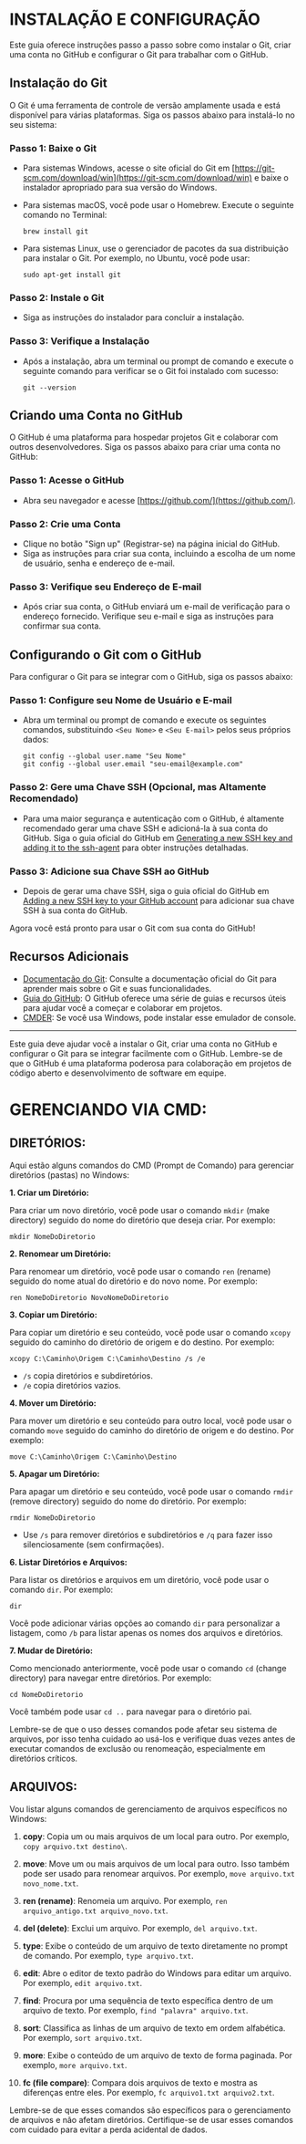 # INSTALAÇÃO E CONFIGURAÇÃO
Este guia oferece instruções passo a passo sobre como instalar o Git, criar uma conta no GitHub e configurar o Git para trabalhar com o GitHub.

## Instalação do Git

O Git é uma ferramenta de controle de versão amplamente usada e está disponível para várias plataformas. Siga os passos abaixo para instalá-lo no seu sistema:

### Passo 1: Baixe o Git
- Para sistemas Windows, acesse o site oficial do Git em [https://git-scm.com/download/win](https://git-scm.com/download/win) e baixe o instalador apropriado para sua versão do Windows.
- Para sistemas macOS, você pode usar o Homebrew. Execute o seguinte comando no Terminal:

  ```shell
  brew install git
  ```

- Para sistemas Linux, use o gerenciador de pacotes da sua distribuição para instalar o Git. Por exemplo, no Ubuntu, você pode usar:

  ```shell
  sudo apt-get install git
  ```

### Passo 2: Instale o Git
- Siga as instruções do instalador para concluir a instalação.

### Passo 3: Verifique a Instalação
- Após a instalação, abra um terminal ou prompt de comando e execute o seguinte comando para verificar se o Git foi instalado com sucesso:

  ```shell
  git --version
  ```

## Criando uma Conta no GitHub
O GitHub é uma plataforma para hospedar projetos Git e colaborar com outros desenvolvedores. Siga os passos abaixo para criar uma conta no GitHub:

### Passo 1: Acesse o GitHub
- Abra seu navegador e acesse [https://github.com/](https://github.com/).

### Passo 2: Crie uma Conta
- Clique no botão "Sign up" (Registrar-se) na página inicial do GitHub.
- Siga as instruções para criar sua conta, incluindo a escolha de um nome de usuário, senha e endereço de e-mail.

### Passo 3: Verifique seu Endereço de E-mail
- Após criar sua conta, o GitHub enviará um e-mail de verificação para o endereço fornecido. Verifique seu e-mail e siga as instruções para confirmar sua conta.

## Configurando o Git com o GitHub
Para configurar o Git para se integrar com o GitHub, siga os passos abaixo:

### Passo 1: Configure seu Nome de Usuário e E-mail
- Abra um terminal ou prompt de comando e execute os seguintes comandos, substituindo `<Seu Nome>` e `<Seu E-mail>` pelos seus próprios dados:

  ```shell
  git config --global user.name "Seu Nome"
  git config --global user.email "seu-email@example.com"
  ```

### Passo 2: Gere uma Chave SSH (Opcional, mas Altamente Recomendado)
- Para uma maior segurança e autenticação com o GitHub, é altamente recomendado gerar uma chave SSH e adicioná-la à sua conta do GitHub. Siga o guia oficial do GitHub em [Generating a new SSH key and adding it to the ssh-agent](https://docs.github.com/en/authentication/connecting-to-github-with-ssh/generating-a-new-ssh-key-and-adding-it-to-the-ssh-agent) para obter instruções detalhadas.

### Passo 3: Adicione sua Chave SSH ao GitHub
- Depois de gerar uma chave SSH, siga o guia oficial do GitHub em [Adding a new SSH key to your GitHub account](https://docs.github.com/en/authentication/connecting-to-github-with-ssh/adding-a-new-ssh-key-to-your-github-account) para adicionar sua chave SSH à sua conta do GitHub.

Agora você está pronto para usar o Git com sua conta do GitHub!

## Recursos Adicionais
- [Documentação do Git](https://git-scm.com/doc): Consulte a documentação oficial do Git para aprender mais sobre o Git e suas funcionalidades.
- [Guia do GitHub](https://guides.github.com/): O GitHub oferece uma série de guias e recursos úteis para ajudar você a começar e colaborar em projetos.
- [CMDER](https://cmder.app/): Se você usa Windows, pode instalar esse emulador de console.

---

Este guia deve ajudar você a instalar o Git, criar uma conta no GitHub e configurar o Git para se integrar facilmente com o GitHub. Lembre-se de que o GitHub é uma plataforma poderosa para colaboração em projetos de código aberto e desenvolvimento de software em equipe.

# GERENCIANDO VIA CMD:
## DIRETÓRIOS:
Aqui estão alguns comandos do CMD (Prompt de Comando) para gerenciar diretórios (pastas) no Windows:

**1. Criar um Diretório:**
   
   Para criar um novo diretório, você pode usar o comando `mkdir` (make directory) seguido do nome do diretório que deseja criar. Por exemplo:
   
   ```shell
   mkdir NomeDoDiretorio
   ```

**2. Renomear um Diretório:**

   Para renomear um diretório, você pode usar o comando `ren` (rename) seguido do nome atual do diretório e do novo nome. Por exemplo:

   ```shell
   ren NomeDoDiretorio NovoNomeDoDiretorio
   ```

**3. Copiar um Diretório:**

   Para copiar um diretório e seu conteúdo, você pode usar o comando `xcopy` seguido do caminho do diretório de origem e do destino. Por exemplo:

   ```shell
   xcopy C:\Caminho\Origem C:\Caminho\Destino /s /e
   ```

   - `/s` copia diretórios e subdiretórios.
   - `/e` copia diretórios vazios.

**4. Mover um Diretório:**

   Para mover um diretório e seu conteúdo para outro local, você pode usar o comando `move` seguido do caminho do diretório de origem e do destino. Por exemplo:

   ```shell
   move C:\Caminho\Origem C:\Caminho\Destino
   ```

**5. Apagar um Diretório:**

   Para apagar um diretório e seu conteúdo, você pode usar o comando `rmdir` (remove directory) seguido do nome do diretório. Por exemplo:

   ```shell
   rmdir NomeDoDiretorio
   ```

   - Use `/s` para remover diretórios e subdiretórios e `/q` para fazer isso silenciosamente (sem confirmações).

**6. Listar Diretórios e Arquivos:**

   Para listar os diretórios e arquivos em um diretório, você pode usar o comando `dir`. Por exemplo:

   ```shell
   dir
   ```

   Você pode adicionar várias opções ao comando `dir` para personalizar a listagem, como `/b` para listar apenas os nomes dos arquivos e diretórios.

**7. Mudar de Diretório:**

   Como mencionado anteriormente, você pode usar o comando `cd` (change directory) para navegar entre diretórios. Por exemplo:

   ```shell
   cd NomeDoDiretorio
   ```

   Você também pode usar `cd ..` para navegar para o diretório pai.

Lembre-se de que o uso desses comandos pode afetar seu sistema de arquivos, por isso tenha cuidado ao usá-los e verifique duas vezes antes de executar comandos de exclusão ou renomeação, especialmente em diretórios críticos.

## ARQUIVOS:
Vou listar alguns comandos de gerenciamento de arquivos específicos no Windows:

1. **copy**: Copia um ou mais arquivos de um local para outro. Por exemplo, `copy arquivo.txt destino\`.

2. **move**: Move um ou mais arquivos de um local para outro. Isso também pode ser usado para renomear arquivos. Por exemplo, `move arquivo.txt novo_nome.txt`.

3. **ren (rename)**: Renomeia um arquivo. Por exemplo, `ren arquivo_antigo.txt arquivo_novo.txt`.

4. **del (delete)**: Exclui um arquivo. Por exemplo, `del arquivo.txt`.

5. **type**: Exibe o conteúdo de um arquivo de texto diretamente no prompt de comando. Por exemplo, `type arquivo.txt`.

6. **edit**: Abre o editor de texto padrão do Windows para editar um arquivo. Por exemplo, `edit arquivo.txt`.

7. **find**: Procura por uma sequência de texto específica dentro de um arquivo de texto. Por exemplo, `find "palavra" arquivo.txt`.

8. **sort**: Classifica as linhas de um arquivo de texto em ordem alfabética. Por exemplo, `sort arquivo.txt`.

9. **more**: Exibe o conteúdo de um arquivo de texto de forma paginada. Por exemplo, `more arquivo.txt`.

10. **fc (file compare)**: Compara dois arquivos de texto e mostra as diferenças entre eles. Por exemplo, `fc arquivo1.txt arquivo2.txt`.

Lembre-se de que esses comandos são específicos para o gerenciamento de arquivos e não afetam diretórios. Certifique-se de usar esses comandos com cuidado para evitar a perda acidental de dados.